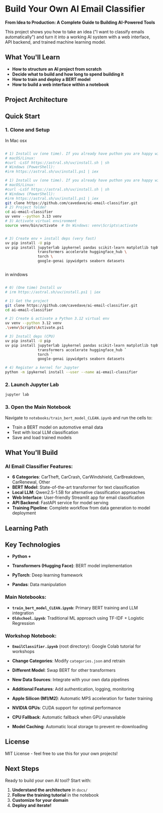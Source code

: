 # Build Your Own AI Email Classifier

**From Idea to Production: A Complete Guide to Building AI-Powered Tools**

This project shows you how to take an idea ("I want to classify emails automatically") and turn it into a working AI system with a web interface, API backend, and trained machine learning model.

## What You'll Learn

- **How to structure an AI project from scratch**
- **Decide what to build and how long to spend building it**
- **How to train and deploy a BERT model**
- **How to build a web interface within a notebook**

## Project Architecture


## Quick Start

### 1. Clone and Setup


In Mac osx
```bash

# 1) Install uv (one time). If you already have puthon you are happy with skip this step and make a folder
# macOS/Linux:
#curl -LsSf https://astral.sh/uv/install.sh | sh
# Windows (PowerShell):
#irm https://astral.sh/uv/install.ps1 | iex

# 1) Install uv (one time). If you already have puthon you are happy with skip this step and make a folder
# macOS/Linux:
#curl -LsSf https://astral.sh/uv/install.sh | sh
# Windows (PowerShell):
#irm https://astral.sh/uv/install.ps1 | iex
git clone https://github.com/cavedave/ai-email-classifier.git
# 2) Project folder
cd ai-email-classifier
uv venv --python 3.13 venv
# 3) Activate virtual environment
source venv/bin/activate  # On Windows: venv\Scripts\activate


# 3) Create env + install deps (very fast)
uv pip install -U pip
uv pip install jupyterlab ipykernel pandas scikit-learn matplotlib tqdm \
               transformers accelerate huggingface_hub \
               torch \
               google-genai ipywidgets seaborn datasets               



```

in windows
```bash

# 0) (One time) Install uv
# irm https://astral.sh/uv/install.ps1 | iex

# 1) Get the project
git clone https://github.com/cavedave/ai-email-classifier.git
cd ai-email-classifier

# 2) Create & activate a Python 3.12 virtual env
uv venv --python 3.12 venv
.\venv\Scripts\Activate.ps1

# 3) Install deps (CPU)
uv pip install -U pip
uv pip install jupyterlab ipykernel pandas scikit-learn matplotlib tqdm `
               transformers accelerate huggingface_hub `
               torch `
               google-genai ipywidgets seaborn datasets

# 4) Register a kernel for Jupyter
python -m ipykernel install --user --name ai-email-classifier

```

### 2. Launch Jupyter Lab
```bash
jupyter lab 
```

### 3. Open the Main Notebook
Navigate to `notebooks/train_bert_model_CLEAN.ipynb` and run the cells to:
- Train a BERT model on automotive email data
- Test with local LLM classification
- Save and load trained models

##  What You'll Build

### **AI Email Classifier Features:**
- **6 Categories**: CarTheft, CarCrash, CarWindshield, CarBreakdown, CarRenewal, Other
- **BERT Model**: State-of-the-art transformer for text classification
- **Local LLM**: Qwen2.5-1.5B for alternative classification approaches
- **Web Interface**: User-friendly Streamlit app for email classification
- **API Backend**: FastAPI service for model serving
- **Training Pipeline**: Complete workflow from data generation to model deployment

## Learning Path


## Key Technologies

- **Python +**
- **Transformers (Hugging Face)**: BERT model implementation
- **PyTorch**: Deep learning framework


- **Pandas**: Data manipulation


### **Main Notebooks:**
- **`train_bert_model_CLEAN.ipynb`**: Primary BERT training and LLM integration
- **`Oldschool.ipynb`**: Traditional ML approach using TF-IDF + Logistic Regression

### **Workshop Notebook:**
- **`EmailClassifier.ipynb`** (root directory): Google Colab tutorial for workshops

- **Change Categories**: Modify `categories.json` and retrain
- **Different Model**: Swap BERT for other transformers
- **New Data Sources**: Integrate with your own data pipelines
- **Additional Features**: Add authentication, logging, monitoring

- **Apple Silicon (M1/M2)**: Automatic MPS acceleration for faster training
- **NVIDIA GPUs**: CUDA support for optimal performance
- **CPU Fallback**: Automatic fallback when GPU unavailable
- **Model Caching**: Automatic local storage to prevent re-downloading

## License

MIT License - feel free to use this for your own projects!

## Next Steps

Ready to build your own AI tool? Start with:
1. **Understand the architecture** in `docs/`
2. **Follow the training tutorial** in the notebook
3. **Customize for your domain**
4. **Deploy and iterate!**

